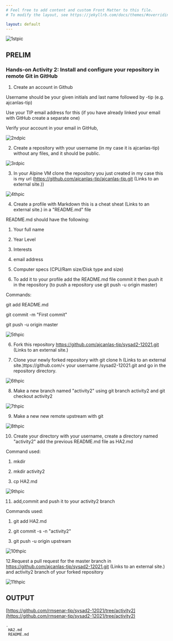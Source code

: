 ```yaml
---
# Feel free to add content and custom Front Matter to this file.
# To modify the layout, see https://jekyllrb.com/docs/themes/#overriding-theme-defaults

layout: default
---
```



![1stpic](https://user-images.githubusercontent.com/75377706/104594832-ad7dd280-56ac-11eb-8dba-16a7f428d5d2.PNG)


## PRELIM

###   Hands-on Activity 2: Install and configure your repository in remote Git in GitHub

1. Create an account in Github

Username should be your given initials and last name followed by -tip (e.g.  ajcanlas-tip)

Use your TIP email address for this (if you have already linked your email with GitHub create a separate one)

Verify your account in your email in GitHub,


![2ndpic](https://user-images.githubusercontent.com/75377706/104602442-609ef980-56b6-11eb-8d79-6c48644c0cb0.PNG)

2. Create a repository with your username (in my case it is ajcanlas-tip) without any files, and it should be public.

![3rdpic](https://user-images.githubusercontent.com/75377706/104603935-e0799380-56b7-11eb-8ba4-d7b40d5bad48.PNG)

3. In your Alpine VM clone the repository you just created in my case this is my url (https://github.com/ajcanlas-tip/ajcanlas-tip.git (Links to an external site.))

![4thpic](https://user-images.githubusercontent.com/75377706/104604429-4ebe5600-56b8-11eb-9815-f59bf74ae475.PNG)

4. Create a profile with Markdown this is a cheat sheat (Links to an external site.) in a "README.md" file

README.md should have the following:

1. Your full name

2. Year Level

3. Interests

4. email address

5. Computer specs (CPU/Ram size/Disk type and size)

5. To add it to your profile add the README.md file commit it then push it in the repository (to push a repository use git push -u origin master)

Commands:

git add README.md

git commit -m "First commit"

git push -u origin master

![5thpic](https://user-images.githubusercontent.com/75377706/104604835-bf657280-56b8-11eb-949f-dd01e731656a.PNG)

6. Fork this repository https://github.com/ajcanlas-tip/sysad2-12021.git (Links to an external site.) 

7. Clone your newly forked repository with git clone h (Links to an external site.)ttps://github.com/< your username /sysad2-12021.git and  go in the repository directory.

![6thpic](https://user-images.githubusercontent.com/75377706/104605105-0ce1df80-56b9-11eb-878b-ad39fa84bb63.PNG)

8. Make a new branch named "activity2" using git branch activity2 and git checkout activity2

![7thpic](https://user-images.githubusercontent.com/75377706/104605224-2d119e80-56b9-11eb-8715-eaf7866d0cb1.PNG)

9. Make a new new remote upstream with git

![8thpic](https://user-images.githubusercontent.com/75377706/104605544-9abdca80-56b9-11eb-941b-5b27aed284f0.PNG)

10. Create your directory with your username, create a directory named "activity2" add the previous README.md file as HA2.md

Command used:

1. mkdir <your username>

2. mkdir activity2

3. cp <path of your README.md file> HA2.md

![9thpic](https://user-images.githubusercontent.com/75377706/104605694-c93ba580-56b9-11eb-8f1a-4009f4a5b0ee.PNG)

11. add,commit and push it to your activity2 branch

Commands used:

1. git add HA2.md

2. git commit -s -n "activity2"

3. git push -u origin upstream

![10thpic](https://user-images.githubusercontent.com/75377706/104605831-f425f980-56b9-11eb-87ff-8917888f9d8a.PNG)

12.Request a pull request for the master branch in https://github.com/ajcanlas-tip/sysad2-12021.git (Links to an external site.) and activity2 branch of your forked repository

![11thpic](https://user-images.githubusercontent.com/75377706/104605933-14ee4f00-56ba-11eb-852a-51f0f52a902e.PNG)

## OUTPUT
[https://github.com/rmsenar-tip/sysad2-12021/tree/activity2](https://github.com/rmsenar-tip/sysad2-12021/tree/activity2)

```
.
 HA2.md
 README.md
```    


